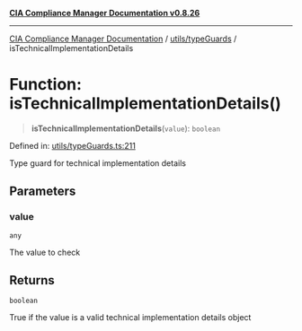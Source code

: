 [**CIA Compliance Manager Documentation v0.8.26**](../../../README.md)

***

[CIA Compliance Manager Documentation](../../../modules.md) / [utils/typeGuards](../README.md) / isTechnicalImplementationDetails

# Function: isTechnicalImplementationDetails()

> **isTechnicalImplementationDetails**(`value`): `boolean`

Defined in: [utils/typeGuards.ts:211](https://github.com/Hack23/cia-compliance-manager/blob/168f1311621722afef33b264085d8ac99d4a3213/src/utils/typeGuards.ts#L211)

Type guard for technical implementation details

## Parameters

### value

`any`

The value to check

## Returns

`boolean`

True if the value is a valid technical implementation details object
